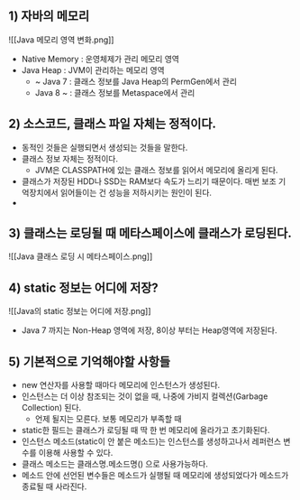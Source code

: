 ## 1) 자바의 메모리
![[Java 메모리 영역 변화.png]]
- Native Memory : 운영체제가 관리 메모리 영역
- Java Heap : JVM이 관리하는 메모리 영역
	- ~ Java 7 : 클래스 정보를 Java Heap의 PermGen에서 관리
	- Java 8 ~ : 클래스 정보를 Metaspace에서 관리

## 2) 소스코드, 클래스 파일 자체는 정적이다.
- 동적인 것들은 실행되면서 생성되는 것들을 말한다.
- 클래스 정보 자체는 정적이다.
	- JVM은 CLASSPATH에 있는 클래스 정보를 읽어서 메모리에 올리게 된다.
- 클래스가 저장된 HDD나 SSD는 RAM보다 속도가 느리기 때문이다. 매번 보조 기억장치에서 읽어들이는 건 성능을 저하시키는 원인이 된다.
- 
## 3) 클래스는 로딩될 때 메타스페이스에 클래스가 로딩된다.
![[Java 클래스 로딩 시 메타스페이스.png]]

## 4) static 정보는 어디에 저장?
![[Java의 static 정보는 어디에 저장.png]]
- Java 7 까지는 Non-Heap 영역에 저장, 8이상 부터는 Heap영역에 저장된다.

## 5) 기본적으로 기억해야할 사항들
- new 연산자를 사용할 때마다 메모리에 인스턴스가 생성된다.
- 인스턴스는 더 이상 참조되는 것이 없을 때, 나중에 가비지 컬렉션(Garbage Collection) 된다.
	- 언제 될지는 모른다. 보통 메모리가 부족할 때
- static한 필드는 클래스가 로딩될 때 딱 한 번 메모리에 올라가고 초기화된다.
- 인스턴스 메소드(static이 안 붙은 메소드)는 인스턴스를 생성하고나서 레퍼런스 변수를 이용해 사용할 수 있다.
- 클래스 메소드는 클래스명.메소드명() 으로 사용가능하다.
- 메소드 안에 선언된 변수들은 메소드가 실행될 때 메모리에 생성되었다가 메소드가 종료될 때 사라진다.